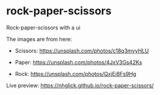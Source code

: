 # rock-paper-scissors

Rock-paper-scissors with a ui

The images are from here:

* Scissors: https://unsplash.com/photos/c18q3myyHLU

* Paper: https://unsplash.com/photos/4JxV3Gs42Ks

* Rock: https://unsplash.com/photos/QxjEi8Fs9Hg
    
    
Live preview: https://nhglick.github.io/rock-paper-scissors/
